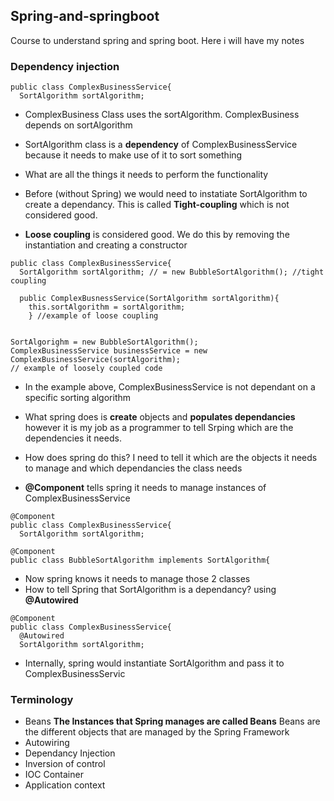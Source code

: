 ## Spring-and-springboot

Course to understand spring and spring boot. Here i will have my notes

### Dependency injection


```
public class ComplexBusinessService{
  SortAlgorithm sortAlgorithm;
```

- ComplexBusiness Class uses the sortAlgorithm. ComplexBusiness depends on sortAlgorithm

- SortAlgorithm class is a **dependency** of ComplexBusinessService because it needs to make use of it to sort something

- What are all the things it needs to perform the functionality

- Before (without Spring) we would need to instatiate SortAlgorithm to create a dependancy. This is called **Tight-coupling** which is not considered good.

- **Loose coupling** is considered good. We do this by removing the instantiation and creating a constructor


```
public class ComplexBusinessService{
  SortAlgorithm sortAlgorithm; // = new BubbleSortAlgorithm(); //tight coupling
  
  public ComplexBusnessService(SortAlgorithm sortAlgorithm){
    this.sortAlgorithm = sortAlgorithm;
    } //example of loose coupling
    
    
SortAlgorighm = new BubbleSortAlgorithm();
ComplexBusinessService businessService = new ComplexBusinessService(sortAlgorithm);
// example of loosely coupled code
```
- In the example above, ComplexBusinessService is not dependant on a specific sorting algorithm

- What spring does is **create** objects and **populates dependancies** however it is my job as a programmer to tell Srping which are the dependencies it needs.

- How does spring do this? I need to tell it which are the objects it needs to manage and which dependancies the class needs

- **@Component** tells spring it needs to manage instances of ComplexBusinessService

```
@Component
public class ComplexBusinessService{
  SortAlgorithm sortAlgorithm;
  
@Component
public class BubbleSortAlgorithm implements SortAlgorithm{
```

- Now spring knows it needs to manage those 2 classes
- How to tell Spring that SortAlgorithm is a dependancy? using **@Autowired**

```
@Component
public class ComplexBusinessService{
  @Autowired
  SortAlgorithm sortAlgorithm;
```

- Internally, spring would instantiate SortAlgorithm and pass it to ComplexBusinessServic


### Terminology

- Beans   **The Instances that Spring manages are called Beans** Beans are the different objects that are managed by the Spring Framework
- Autowiring
- Dependancy Injection
- Inversion of control
- IOC Container
- Application context

